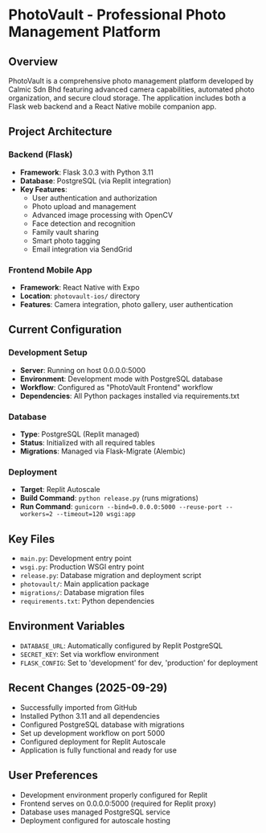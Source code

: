 # PhotoVault - Professional Photo Management Platform

## Overview
PhotoVault is a comprehensive photo management platform developed by Calmic Sdn Bhd featuring advanced camera capabilities, automated photo organization, and secure cloud storage. The application includes both a Flask web backend and a React Native mobile companion app.

## Project Architecture

### Backend (Flask)
- **Framework**: Flask 3.0.3 with Python 3.11
- **Database**: PostgreSQL (via Replit integration)
- **Key Features**:
  - User authentication and authorization
  - Photo upload and management
  - Advanced image processing with OpenCV
  - Face detection and recognition
  - Family vault sharing
  - Smart photo tagging
  - Email integration via SendGrid

### Frontend Mobile App
- **Framework**: React Native with Expo
- **Location**: `photovault-ios/` directory
- **Features**: Camera integration, photo gallery, user authentication

## Current Configuration

### Development Setup
- **Server**: Running on host 0.0.0.0:5000
- **Environment**: Development mode with PostgreSQL database
- **Workflow**: Configured as "PhotoVault Frontend" workflow
- **Dependencies**: All Python packages installed via requirements.txt

### Database
- **Type**: PostgreSQL (Replit managed)
- **Status**: Initialized with all required tables
- **Migrations**: Managed via Flask-Migrate (Alembic)

### Deployment
- **Target**: Replit Autoscale
- **Build Command**: `python release.py` (runs migrations)
- **Run Command**: `gunicorn --bind=0.0.0.0:5000 --reuse-port --workers=2 --timeout=120 wsgi:app`

## Key Files
- `main.py`: Development entry point
- `wsgi.py`: Production WSGI entry point
- `release.py`: Database migration and deployment script
- `photovault/`: Main application package
- `migrations/`: Database migration files
- `requirements.txt`: Python dependencies

## Environment Variables
- `DATABASE_URL`: Automatically configured by Replit PostgreSQL
- `SECRET_KEY`: Set via workflow environment
- `FLASK_CONFIG`: Set to 'development' for dev, 'production' for deployment

## Recent Changes (2025-09-29)
- Successfully imported from GitHub
- Installed Python 3.11 and all dependencies
- Configured PostgreSQL database with migrations
- Set up development workflow on port 5000
- Configured deployment for Replit Autoscale
- Application is fully functional and ready for use

## User Preferences
- Development environment properly configured for Replit
- Frontend serves on 0.0.0.0:5000 (required for Replit proxy)
- Database uses managed PostgreSQL service
- Deployment configured for autoscale hosting